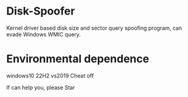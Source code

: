 # Disk-Spoofer
Kernel driver based disk size and sector query spoofing program, can evade Windows WMIC query.

# Environmental dependence
windows10 22H2 vs2019  Cheat off

If can help you, please Star

